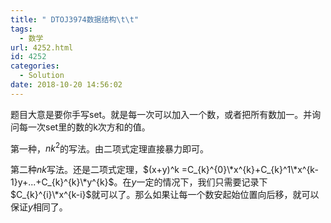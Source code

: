 ```yaml
---
title: " DTOJ3974数据结构\t\t"
tags:
  - 数学
url: 4252.html
id: 4252
categories:
  - Solution
date: 2018-10-20 14:56:02
---
```


题目大意是要你手写set。就是每一次可以加入一个数，或者把所有数加一。并询问每一次set里的数的k次方和的值。

第一种，$nk^2$的写法。由二项式定理直接暴力即可。

第二种$nk$写法。还是二项式定理，$(x+y)^k =C_{k}^{0}\*x^{k}+C_{k}^1\*x^{k-1}y+...+C_{k}^{k}\*y^{k}$。在$y$一定的情况下，我们只需要记录下$C_{k}^{i}\*x^{k-i}$就可以了。那么如果让每一个数安起始位置向后移，就可以保证$y$相同了。